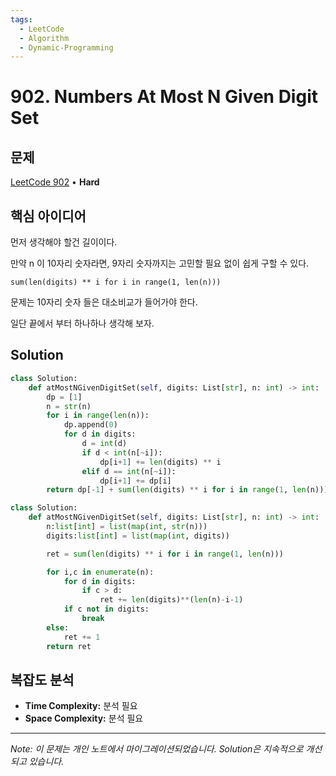 ```yaml
---
tags:
  - LeetCode
  - Algorithm
  - Dynamic-Programming
---
```


# 902. Numbers At Most N Given Digit Set

## 문제

[LeetCode 902](https://leetcode.com/problems/numbers-at-most-n-given-digit-set/) • **Hard**

## 핵심 아이디어

먼저 생각해야 할건 길이이다.

만약 n 이 10자리 숫자라면, 9자리 숫자까지는 고민할 필요 없이 쉽게 구할 수 있다.

  

`sum(len(digits) ** i for i in range(1, len(n)))`

문제는 10자리 숫자 들은 대소비교가 들어가야 한다.

  

일단 끝에서 부터 하나하나 생각해 보자.

## Solution

```python
class Solution:
    def atMostNGivenDigitSet(self, digits: List[str], n: int) -> int:
        dp = [1]
        n = str(n)
        for i in range(len(n)):
            dp.append(0)
            for d in digits:
                d = int(d)
                if d < int(n[~i]):
                    dp[i+1] += len(digits) ** i
                elif d == int(n[~i]):
                    dp[i+1] += dp[i]
        return dp[-1] + sum(len(digits) ** i for i in range(1, len(n)))
```

  

```python
class Solution:
    def atMostNGivenDigitSet(self, digits: List[str], n: int) -> int:
        n:list[int] = list(map(int, str(n)))
        digits:list[int] = list(map(int, digits))

        ret = sum(len(digits) ** i for i in range(1, len(n)))

        for i,c in enumerate(n):
            for d in digits:
                if c > d:
                    ret += len(digits)**(len(n)-i-1)
            if c not in digits:
                break
        else:
            ret += 1
        return ret
```

## 복잡도 분석

- **Time Complexity:** 분석 필요
- **Space Complexity:** 분석 필요


---

*Note: 이 문제는 개인 노트에서 마이그레이션되었습니다. Solution은 지속적으로 개선되고 있습니다.*
